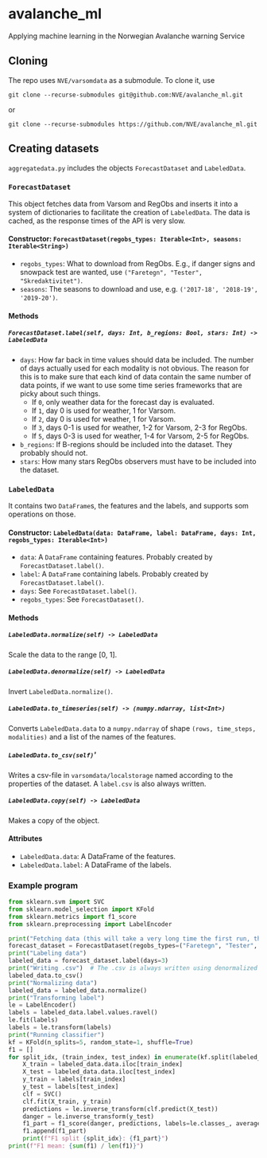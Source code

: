 # avalanche_ml
Applying machine learning in the Norwegian Avalanche warning Service

## Cloning
The repo uses `NVE/varsomdata` as a submodule. To clone it, use

    git clone --recurse-submodules git@github.com:NVE/avalanche_ml.git
or

    git clone --recurse-submodules https://github.com/NVE/avalanche_ml.git

## Creating datasets
`aggregatedata.py` includes the objects `ForecastDataset` and `LabeledData`.

### `ForecastDataset`
This object fetches data from Varsom and RegObs and inserts it into a system of dictionaries
to facilitate the creation of `LabeledData`. The data is cached, as the response times of the API
is very slow.

#### Constructor: `ForecastDataset(regobs_types: Iterable<Int>, seasons: Iterable<String>)`
* `regobs_types`: What to download from RegObs. E.g., if danger signs and snowpack test are
  wanted, use `("Faretegn", "Tester", "Skredaktivitet")`.
* `seasons`: The seasons to download and use, e.g. `('2017-18', '2018-19', '2019-20')`.

#### Methods
##### `ForecastDataset.label(self, days: Int, b_regions: Bool, stars: Int) -> LabeledData`
* `days`: How far back in time values should data be included. 
  The number of days actually used for each modality is not obvious.
  The reason for this is to make sure that each kind of data contain
  the same number of data points, if we want to use some time series
  frameworks that are picky about such things.
  * If `0`, only weather data for the forecast day is evaluated.
  * If `1`, day 0 is used for weather, 1 for Varsom.
  * If `2`, day 0 is used for weather, 1 for Varsom.
  * If `3`, days 0-1 is used for weather, 1-2 for Varsom, 2-3 for RegObs.
  * If `5`, days 0-3 is used for weather, 1-4 for Varsom, 2-5 for RegObs.
* `b_regions`: If B-regions should be included into the dataset.
  They probably should not.
* `stars`: How many stars RegObs observers must have to be included into the dataset.

### `LabeledData`
It contains two `DataFrame`s, the features and the labels, and supports som operations on those.

#### Constructor: `LabeledData(data: DataFrame, label: DataFrame, days: Int, regobs_types: Iterable<Int>)`
* `data`: A `DataFrame` containing features. Probably created by `ForecastDataset.label()`.
* `label`: A `DataFrame` containing labels. Probably created by `ForecastDataset.label()`.
* `days`: See `ForecastDataset.label()`.
* `regobs_types`: See `ForecastDataset()`.

#### Methods
##### `LabeledData.normalize(self) -> LabeledData`
Scale the data to the range [0, 1].

##### `LabeledData.denormalize(self) -> LabeledData`
Invert `LabeledData.normalize()`.

##### `LabeledData.to_timeseries(self) -> (numpy.ndarray, list<Int>)`
Converts `LabeledData.data` to a `numpy.ndarray` of shape `(rows, time_steps, modalities)` and a list of
the names of the features.

##### `LabeledData.to_csv(self)`'
Writes a csv-file in `varsomdata/localstorage` named according to the properties of the dataset.
A `label.csv` is also always written.

##### `LabeledData.copy(self) -> LabeledData`
Makes a copy of the object.

#### Attributes
* `LabeledData.data`: A DataFrame of the features.
* `LabeledData.label`: A DataFrame of the labels.

### Example program
```python
from sklearn.svm import SVC
from sklearn.model_selection import KFold
from sklearn.metrics import f1_score
from sklearn.preprocessing import LabelEncoder

print("Fetching data (this will take a very long time the first run, then it is cached)")
forecast_dataset = ForecastDataset(regobs_types=("Faretegn", "Tester", "Skredaktivitet"))
print("Labeling data")
labeled_data = forecast_dataset.label(days=3)
print("Writing .csv")  # The .csv is always written using denormalized data.
labeled_data.to_csv()
print("Normalizing data")
labeled_data = labeled_data.normalize()
print("Transforming label")
le = LabelEncoder()
labels = labeled_data.label.values.ravel()
le.fit(labels)
labels = le.transform(labels)
print("Running classifier")
kf = KFold(n_splits=5, random_state=1, shuffle=True)
f1 = []
for split_idx, (train_index, test_index) in enumerate(kf.split(labeled_data.data)):
    X_train = labeled_data.data.iloc[train_index]
    X_test = labeled_data.data.iloc[test_index]
    y_train = labels[train_index]
    y_test = labels[test_index]
    clf = SVC()
    clf.fit(X_train, y_train)
    predictions = le.inverse_transform(clf.predict(X_test))
    danger = le.inverse_transform(y_test)
    f1_part = f1_score(danger, predictions, labels=le.classes_, average='weighted')
    f1.append(f1_part)
    print(f"F1 split {split_idx}: {f1_part}")
print(f"F1 mean: {sum(f1) / len(f1)}")
```